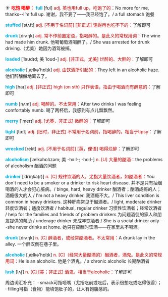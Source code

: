 ☀ <font color="red">**吃饱 喝醉：**</font>
<font color="sky blue">**full**</font> [fʊl] 
<font color="#c00000">adj. 英也用full up，吃饱了的：</font>No more for me, thanks--I’m full up. 谢谢，我不要了——我已经饱了。/ a full stomach 饱餐
           
<font color="sky blue">**stuffed**</font> [stʌft]
<font color="#c00000">adj. [不用于名词前] [非正式] 饱得再也吃不下的：</font>了解即可
           
<font color="sky blue">**drunk**</font> [drʌŋk] 
<font color="#c00000">adj. 常不作前置定语，指喝醉的。是此义的常规用词：</font>The wine had made him drunk. 他喝葡萄酒喝醉了。/ She was arrested for drunk driving.（尤美）她因为酒驾被捕。
           
<font color="sky blue">**loaded**</font> [ˈləʊdɪd; 美 ˈloʊd-]
<font color="#c00000">adj. [非正式，尤美] 烂醉的、大醉的：</font>了解即可
 
<font color="sky blue">**alcoholic**</font> [͵ælkə'hɒlɪk] 
<font color="#c00000">adj. 由饮酒所引起的：</font>They left in an alcoholic haze. 他们醉醺醺地离去了。

<font color="sky blue">**high**</font> [haɪ] 
<font color="#c00000">adj. [非正式] high (on sth) 只作表语，指由于喝酒而有醉意的：</font>了解即可

<font color="sky blue">**numb**</font> [nʌm] 
<font color="#c00000">adj. 喝醉的。不太常用：</font>After two drinks I was feeling comfortably numb. 喝了两杯后，我感到有点儿飘飘然。

<font color="sky blue">**merry**</font> ['merɪ] 
<font color="#c00000">adj. [尤英，非正式] 微醉的：</font>了解即可

<font color="sky blue">**tight**</font> [taɪt] 
<font color="#c00000">adj. [旧时，非正式] 不常用于名词前，指喝醉的，相当于tipsy：</font>了解即可
           
<font color="sky blue">**wrecked**</font> [rekt]
<font color="#c00000">adj. [不用于名词前] [英，俚语] 喝得烂醉：</font>了解即可
                      
<font color="sky blue">**alcoholism**</font> [ˈælkəhɒlɪzəm; 美 -hɔ:l-; -hɑ:l-]
<font color="#c00000">n. [U] 大量的酗酒：</font>the problems of alcoholism 酗酒的问题

<font color="sky blue">**drinker**</font> [ˈdrɪŋkə(r)]
<font color="#c00000">n. [C] 规律饮酒的人，尤指大量饮酒者，如酗酒者：</font>You don't need to be a smoker or a drinker to risk heart disease. 并不是只有抽烟喝酒的人才会犯心脏病。/ binge, hard, heavy drinker 酗酒者；酗酒成瘾的人；酒瘾很大的人 / I'm not a heavy drinker. 我酒瘾不大。/ This liver condition is common in heavy drinkers. 这种肝病常见于酗酒者。/ light, moderate drinker 轻度饮酒者；适度饮酒者 / habitual, regular drinker 习惯性饮酒者；经常饮酒者 / help for the families and friends of problem drinkers 为问题酒徒的家人和朋友提供的帮助 / underage drinker 未成年饮酒者 / She is a social drinker only---she never drinks at home. 她只在应酬时饮酒——在家里从不喝酒。

<font color="sky blue">**drunk**</font> [drʌŋk] 
<font color="#c00000">n. [C] 醉酒者，或经常酗酒者。不太常用：</font>A drunk lay in the alley. 一个醉汉倒在巷子里。

<font color="sky blue">**alcoholic**</font> [͵ælkə'hɒlɪk] 
<font color="#c00000">n. [C]（经常大量酗酒的）酗酒者，酒鬼。是此义的常规用词：</font>He is an alcoholic. 他是个酒鬼。/ a chronic alcoholic 长期酗酒者
           
<font color="sky blue">**lush**</font> [lʌʃ]
<font color="#c00000">n. [C] [美；非正式] 酒鬼，相当于alcoholic：</font>了解即可

周边词汇补充：
· smack可指咂嘴（尤指吃前或吃后，表示很想吃或吃得很香）；
· filling可指（食物）能填饱肚子的，让人有饱腹感的。